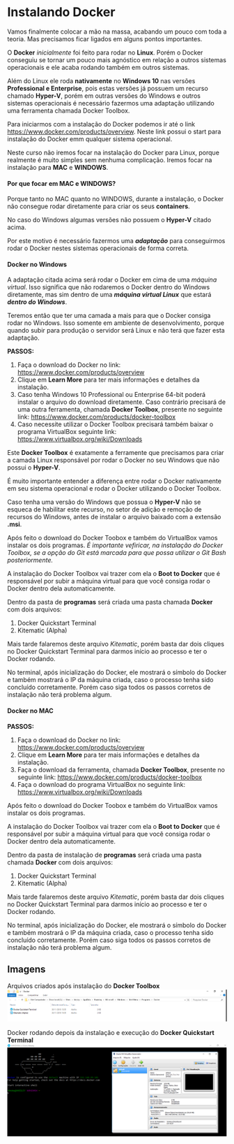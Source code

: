# Instalando Docker

Vamos finalmente colocar a mão na massa, acabando um pouco com toda a teoria. Mas precisamos ficar ligados em alguns pontos importantes.

O **Docker** _inicialmente_ foi feito para rodar no **Linux**. Porém o Docker conseguiu se tornar um pouco mais agnóstico em relação a outros sistemas operacionais e ele acaba rodando também em outros sistemas.

Além do Linux ele roda **nativamente** no **Windows 10** nas versões **Professional e Enterprise**, pois estas versões já possuem um recurso chamado **Hyper-V**, porém em outras versões do Windows e outros sistemas operacionais é necessário fazermos uma adaptação utilizando uma ferramenta chamada Docker Toolbox.

Para iniciarmos com a instalação do Docker podemos ir até o link https://www.docker.com/products/overview. Neste link possui o start para instalação do Docker emm qualquer sistema operacional.

Neste curso não iremos focar na instalação do Docker para Linux, porque realmente é muito simples sem nenhuma complicação. Iremos focar na instalação para **MAC** e **WINDOWS**.

#### Por que focar em MAC e WINDOWS?

Porque tanto no MAC quanto no WINDOWS, durante a instalação, o Docker não consegue rodar diretamente para criar os seus **containers**.

No caso do Windows algumas versões não possuem o **Hyper-V** citado acima.

Por este motivo é necessário fazermos uma **_adaptação_** para conseguirmos rodar o Docker nestes sistemas operacionais de forma correta.

#### Docker no Windows

A adaptação citada acima será rodar o Docker em cima de uma _máquina virtual_. Isso significa que não rodaremos o Docker dentro do Windows diretamente, mas sim dentro de uma **_máquina virtual Linux_** que estará **_dentro do Windows_**.

Teremos então que ter uma camada a mais para que o Docker consiga rodar no Windows. Isso somente em ambiente de desenvolvimento, porque quando subir para produção o servidor será Linux e não terá que fazer esta adaptação.

**PASSOS:**

1. Faça o download do Docker no link: https://www.docker.com/products/overview
2. Clique em **Learn More** para ter mais informações e detalhes da instalação.
3. Caso tenha Windows 10 Professional ou Enterprise 64-bit poderá instalar o arquivo do download diretamente. Caso contrário precisará de uma outra ferramenta, chamada **Docker Toolbox**, presente no seguinte link: https://www.docker.com/products/docker-toolbox
4. Caso necessite utilizar o Docker Toolbox precisará também baixar o programa VirtualBox seguinte link: https://www.virtualbox.org/wiki/Downloads

Este **Docker Toolbox** é exatamente a ferramente que precisamos para criar a camada Linux responsável por rodar o Docker no seu Windows que não possui o **Hyper-V**.

É muito importante entender a diferença entre rodar o Docker nativamente em seu sistema operacional e rodar o Docker utilizando o Docker Toolbox.

Caso tenha uma versão do Windows que possua o **Hyper-V** não se esqueca de habilitar este recurso, no setor de adição e remoção de recursos do Windows, antes de instalar o arquivo baixado com a extensão **.msi**.

Após feito o download do Docker Toobox e também do VirtualBox vamos instalar os dois programas. _É importante vefiricar, na instalação do Docker Toolbox, se a opção do Git está marcada para que possa utilizar o Git Bash posteriormente._

A instalação do Docker Toolbox vai trazer com ela o **Boot to Docker** que é responsável por subir a máquina virtual para que você consiga rodar o Docker dentro dela automaticamente.

Dentro da pasta de **programas** será criada uma pasta chamada **Docker** com dois arquivos:

1. Docker Quickstart Terminal
2. Kitematic (Alpha)

Mais tarde falaremos deste arquivo _Kitematic_, porém basta dar dois cliques no Docker Quickstart Terminal para darmos início ao processo e ter o Docker rodando.

No terminal, após inicialização do Docker, ele mostrará o símbolo do Docker e também mostrará o IP da máquina criada, caso o processo tenha sido concluído corretamente. Porém caso siga todos os passos corretos de instalação não terá problema algum.

#### Docker no MAC

**PASSOS:**

1. Faça o download do Docker no link: https://www.docker.com/products/overview
2. Clique em **Learn More** para ter mais informações e detalhes da instalação.
3. Faça o download da ferramenta, chamada **Docker Toolbox**, presente no seguinte link: https://www.docker.com/products/docker-toolbox
4. Faça o download do programa VirtualBox no seguinte link: https://www.virtualbox.org/wiki/Downloads

Após feito o download do Docker Toobox e também do VirtualBox vamos instalar os dois programas.

A instalação do Docker Toolbox vai trazer com ela o **Boot to Docker** que é responsável por subir a máquina virtual para que você consiga rodar o Docker dentro dela automaticamente.

Dentro da pasta de instalação de **programas** será criada uma pasta chamada **Docker** com dois arquivos:

1. Docker Quickstart Terminal
2. Kitematic (Alpha)

Mais tarde falaremos deste arquivo _Kitematic_, porém basta dar dois cliques no Docker Quickstart Terminal para darmos início ao processo e ter o Docker rodando.

No terminal, após inicialização do Docker, ele mostrará o símbolo do Docker e também mostrará o IP da máquina criada, caso o processo tenha sido concluído corretamente. Porém caso siga todos os passos corretos de instalação não terá problema algum.

## Imagens

Arquivos criados após instalação do **Docker Toolbox**
![Docker Toolbox](./images/docker-quickstart-terminal.png "Docker Toolbox")

Docker rodando depois da instalação e execução do **Docker Quickstart Terminal**
![Docker-VirtualBox](./images/docker-virtualbox.png "Docker-VirtualBox")

